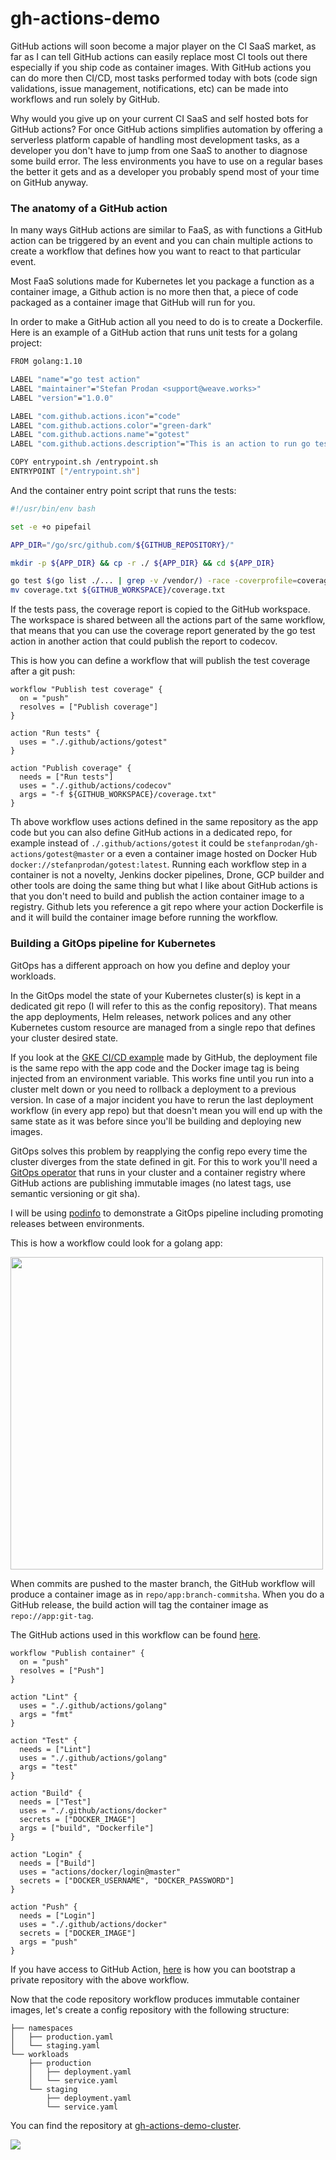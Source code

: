 # gh-actions-demo

GitHub actions will soon become a major player on the CI SaaS market, as far as I can tell GitHub actions can easily replace 
most CI tools out there especially if you ship code as container images. 
With GitHub actions you can do more then CI/CD, most tasks performed today with 
bots (code sign validations, issue management, notifications, etc) can be made into workflows and run solely by GitHub.

Why would you give up on your current CI SaaS and self hosted bots for GitHub actions? 
For once GitHub actions simplifies automation by offering a serverless platform capable of handling most development tasks, as a
developer you don't have to jump from one SaaS to another to diagnose some build error. 
The less environments you have to use on a regular bases the better it gets and as a developer you probably spend most of your time on GitHub anyway.

### The anatomy of a GitHub action

In many ways GitHub actions are similar to FaaS, as with functions a GitHub action can be triggered by an 
event and you can chain multiple actions to create a workflow that defines how you want to react to that particular event.

Most FaaS solutions made for Kubernetes let you package a function as a container image, 
a Github action is no more then that, a piece of code packaged as a container image that GitHub will run for you. 

In order to make a GitHub action all you need to do is to create a Dockerfile. Here is an example of a GitHub action 
that runs unit tests for a golang project:

```bash
FROM golang:1.10

LABEL "name"="go test action"
LABEL "maintainer"="Stefan Prodan <support@weave.works>"
LABEL "version"="1.0.0"

LABEL "com.github.actions.icon"="code"
LABEL "com.github.actions.color"="green-dark"
LABEL "com.github.actions.name"="gotest"
LABEL "com.github.actions.description"="This is an action to run go test."

COPY entrypoint.sh /entrypoint.sh
ENTRYPOINT ["/entrypoint.sh"]
```
And the container entry point script that runs the tests:

```bash
#!/usr/bin/env bash

set -e +o pipefail

APP_DIR="/go/src/github.com/${GITHUB_REPOSITORY}/"

mkdir -p ${APP_DIR} && cp -r ./ ${APP_DIR} && cd ${APP_DIR}

go test $(go list ./... | grep -v /vendor/) -race -coverprofile=coverage.txt -covermode=atomic
mv coverage.txt ${GITHUB_WORKSPACE}/coverage.txt
```

If the tests pass, the coverage report is copied to the GitHub workspace. The workspace is shared between all the actions 
part of the same workflow, that means that you can use the coverage report generated by the go test action in another action that 
could publish the report to codecov.

This is how you can define a workflow that will publish the test coverage after a git push:

```hcl
workflow "Publish test coverage" {
  on = "push"
  resolves = ["Publish coverage"]
}

action "Run tests" {
  uses = "./.github/actions/gotest"
}

action "Publish coverage" {
  needs = ["Run tests"]
  uses = "./.github/actions/codecov"
  args = "-f ${GITHUB_WORKSPACE}/coverage.txt"
}
```

Th above workflow uses actions defined in the same repository as the app code but you can also define GitHub actions in a 
dedicated repo, for example instead of `./.github/actions/gotest` it could be `stefanprodan/gh-actions/gotest@master` or a even 
a container image hosted on Docker Hub `docker://stefanprodan/gotest:latest`. Running each workflow step in a container is not a novelty,
Jenkins docker pipelines, Drone, GCP builder and other tools are doing the same thing but what I like about GitHub actions is that you 
don't need to build and publish the action container image to a registry. 
Github lets you reference a git repo where your action Dockerfile is and it will build the container image before running the workflow. 

### Building a GitOps pipeline for Kubernetes

GitOps has a different approach on how you define and deploy your workloads. 

In the GitOps model the state of your Kubernetes cluster(s) is kept in a dedicated git repo (I will refer to this as the config repository). 
That means the app deployments, Helm releases, network polices and any other Kubernetes custom resource are 
managed from a single repo that defines your cluster desired state.

If you look at the [GKE CI/CD example](https://github.com/actions/example-gcloud/blob/master/.github/main.workflow#L76) made by GitHub,
the deployment file is the same repo with the app code and the Docker image tag is being injected from an environment variable. 
This works fine until you run into a cluster melt down or you need to rollback a deployment to a previous version. 
In case of a major incident you have to rerun the last deployment workflow (in every app repo) but that doesn't mean you will end up with the 
same state as it was before since you'll be building and deploying new images.

GitOps solves this problem by reapplying the config repo every time the cluster diverges from the state defined in git. 
For this to work you'll need a [GitOps operator](https://github.com/weaveworks/flux) that runs in your cluster and a container registry 
where GitHub actions are publishing immutable images (no latest tags, use semantic versioning or git sha).

I will be using [podinfo](https://github.com/stefanprodan/k8s-podinfo) to demonstrate a GitOps pipeline including promoting releases between environments.

This is how a workflow could look for a golang app:

<img src="https://raw.githubusercontent.com/stefanprodan/gh-actions-demo/master/docs/screens/github-actions-podinfo.png" height="500">

When commits are pushed to the master branch, the GitHub workflow will produce a container image as in `repo/app:branch-commitsha`.
When you do a GitHub release, the build action will tag the container image as `repo://app:git-tag`.

The GitHub actions used in this workflow can be found [here](https://github.com/stefanprodan/gh-actions-demo/tree/master/.github).

```hcl
workflow "Publish container" {
  on = "push"
  resolves = ["Push"]
}

action "Lint" {
  uses = "./.github/actions/golang"
  args = "fmt"
}

action "Test" {
  needs = ["Lint"]
  uses = "./.github/actions/golang"
  args = "test"
}

action "Build" {
  needs = ["Test"]
  uses = "./.github/actions/docker"
  secrets = ["DOCKER_IMAGE"]
  args = ["build", "Dockerfile"]
}

action "Login" {
  needs = ["Build"]
  uses = "actions/docker/login@master"
  secrets = ["DOCKER_USERNAME", "DOCKER_PASSWORD"]
}

action "Push" {
  needs = ["Login"]
  uses = "./.github/actions/docker"
  secrets = ["DOCKER_IMAGE"]
  args = "push"
}
```

If you have access to GitHub Action, [here](https://github.com/stefanprodan/k8s-podinfo/blob/master/docs/8-gh-actions.md) is how you can bootstrap a private repository with the above workflow.

Now that the code repository workflow produces immutable container images, let's create a config repository with the following structure:

```
├── namespaces
│   ├── production.yaml
│   └── staging.yaml
└── workloads
    ├── production
    │   ├── deployment.yaml
    │   └── service.yaml
    └── staging
        ├── deployment.yaml
        └── service.yaml
``` 

You can find the repository at [gh-actions-demo-cluster](https://github.com/stefanprodan/gh-actions-demo-cluster).

<img src="https://raw.githubusercontent.com/stefanprodan/gh-actions-demo/master/docs/screens/github-actions-gitops.png">






 












